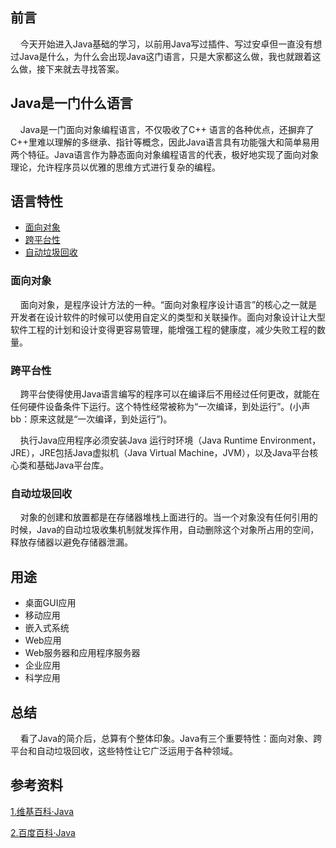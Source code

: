 ## 前言
&nbsp;&nbsp;&nbsp;&nbsp;今天开始进入Java基础的学习，以前用Java写过插件、写过安卓但一直没有想过Java是什么，为什么会出现Java这门语言，只是大家都这么做，我也就跟着这么做，接下来就去寻找答案。

## Java是一门什么语言
&nbsp;&nbsp;&nbsp;&nbsp;Java是一门面向对象编程语言，不仅吸收了C++ 语言的各种优点，还摒弃了C++里难以理解的多继承、指针等概念，因此Java语言具有功能强大和简单易用两个特征。Java语言作为静态面向对象编程语言的代表，极好地实现了面向对象理论，允许程序员以优雅的思维方式进行复杂的编程。

## 语言特性
+ [面向对象](#object-oriented)
+ [跨平台性](#cross-platform)
+ [自动垃圾回收](#garbage-collection)

### <span id="object-oriented">面向对象</span>
&nbsp;&nbsp;&nbsp;&nbsp;面向对象，是程序设计方法的一种。“面向对象程序设计语言”的核心之一就是开发者在设计软件的时候可以使用自定义的类型和关联操作。面向对象设计让大型软件工程的计划和设计变得更容易管理，能增强工程的健康度，减少失败工程的数量。

### <span id="cross-platform">跨平台性</span>
&nbsp;&nbsp;&nbsp;&nbsp;跨平台使得使用Java语言编写的程序可以在编译后不用经过任何更改，就能在任何硬件设备条件下运行。这个特性经常被称为“一次编译，到处运行”。(小声bb：原来这就是“一次编译，到处运行”)。

&nbsp;&nbsp;&nbsp;&nbsp;执行Java应用程序必须安装Java 运行时环境（Java Runtime Environment，JRE），JRE包括Java虚拟机（Java Virtual Machine，JVM），以及Java平台核心类和基础Java平台库。

### <span id="garbage-collection">自动垃圾回收</span>
&nbsp;&nbsp;&nbsp;&nbsp;对象的创建和放置都是在存储器堆栈上面进行的。当一个对象没有任何引用的时候，Java的自动垃圾收集机制就发挥作用，自动删除这个对象所占用的空间，释放存储器以避免存储器泄漏。

## 用途
+ 桌面GUI应用
+ 移动应用
+ 嵌入式系统
+ Web应用
+ Web服务器和应用程序服务器
+ 企业应用
+ 科学应用

## 总结
&nbsp;&nbsp;&nbsp;&nbsp;看了Java的简介后，总算有个整体印象。Java有三个重要特性：面向对象、跨平台和自动垃圾回收，这些特性让它广泛运用于各种领域。

## 参考资料
[1.维基百科·Java](https://zh.wikipedia.org/wiki/Java)

[2.百度百科·Java](https://baike.baidu.com/item/java/85979)